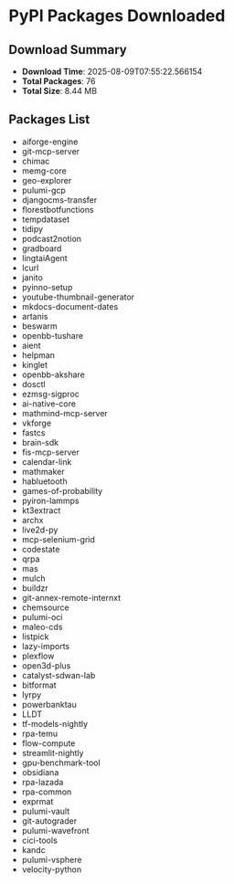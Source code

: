 # PyPI Packages Downloaded

## Download Summary
- **Download Time**: 2025-08-09T07:55:22.566154
- **Total Packages**: 76
- **Total Size**: 8.44 MB

## Packages List
- aiforge-engine
- git-mcp-server
- chimac
- memg-core
- geo-explorer
- pulumi-gcp
- djangocms-transfer
- florestbotfunctions
- tempdataset
- tidipy
- podcast2notion
- gradboard
- lingtaiAgent
- lcurl
- janito
- pyinno-setup
- youtube-thumbnail-generator
- mkdocs-document-dates
- artanis
- beswarm
- openbb-tushare
- aient
- helpman
- kinglet
- openbb-akshare
- dosctl
- ezmsg-sigproc
- ai-native-core
- mathmind-mcp-server
- vkforge
- fastcs
- brain-sdk
- fis-mcp-server
- calendar-link
- mathmaker
- habluetooth
- games-of-probability
- pyiron-lammps
- kt3extract
- archx
- live2d-py
- mcp-selenium-grid
- codestate
- qrpa
- mas
- mulch
- buildzr
- git-annex-remote-internxt
- chemsource
- pulumi-oci
- maleo-cds
- listpick
- lazy-imports
- plexflow
- open3d-plus
- catalyst-sdwan-lab
- bitformat
- lyrpy
- powerbanktau
- LLDT
- tf-models-nightly
- rpa-temu
- flow-compute
- streamlit-nightly
- gpu-benchmark-tool
- obsidiana
- rpa-lazada
- rpa-common
- exprmat
- pulumi-vault
- git-autograder
- pulumi-wavefront
- cici-tools
- kandc
- pulumi-vsphere
- velocity-python
